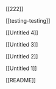 
[[222]]

[[testing-testing]]

[[Untitled 4]]

[[Untitled 3]]


[[Untitled 2]]

[[Untitled 1]]

[[README]]